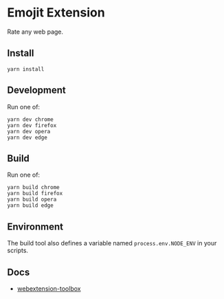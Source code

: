 # Emojit Extension

Rate any web page.

## Install

    yarn install

## Development
Run one of:

    yarn dev chrome
    yarn dev firefox
    yarn dev opera
    yarn dev edge

## Build
Run one of:

    yarn build chrome
    yarn build firefox
    yarn build opera
    yarn build edge

## Environment

The build tool also defines a variable named `process.env.NODE_ENV` in your scripts. 

## Docs

* [webextension-toolbox](https://github.com/HaNdTriX/webextension-toolbox)

